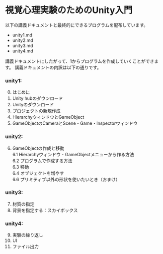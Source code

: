 # 視覚心理実験のためのUnity入門

以下の講義ドキュメントと最終的にできるプログラムを配布しています。

- unity1.md
- unity2.md
- unity3.md
- unity4.md

講義ドキュメントにしたがって、1からプログラムを作成していくことができます。
講義ドキュメントの内訳は以下の通りです。

### unity1:
0. はじめに
1. Unity hubのダウンロード
2. Unityのダウンロード
3. プロジェクトの新規作成
4. HierarchyウィンドウとGameObject
5. GameObjectのCameraとScene・Game・Inspectorウィンドウ

### unity2:
6. GameObjectの作成と移動  
6.1 Hierarchyウィンドウ・GameObjectメニューから作る方法  
6.2 プログラムで作成する方法  
6.3 移動  
6.4 オブジェクトを増やす  
6.6 プリミティブ以外の形状を使いたいとき（おまけ）  

### unity3:
7. 材質の指定
8. 背景を指定する：スカイボックス

### unity4:
9. 実験の繰り返し
10. UI
11. ファイル出力
